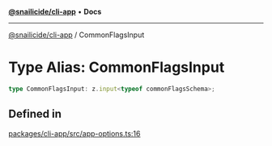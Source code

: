 [**@snailicide/cli-app**](../README.md) • **Docs**

---

[@snailicide/cli-app](../README.md) / CommonFlagsInput

# Type Alias: CommonFlagsInput

```ts
type CommonFlagsInput: z.input<typeof commonFlagsSchema>;
```

## Defined in

[packages/cli-app/src/app-options.ts:16](https://github.com/gbtunney/snailicide-monorepo/blob/master/packages/cli-app/src/app-options.ts#L16)
